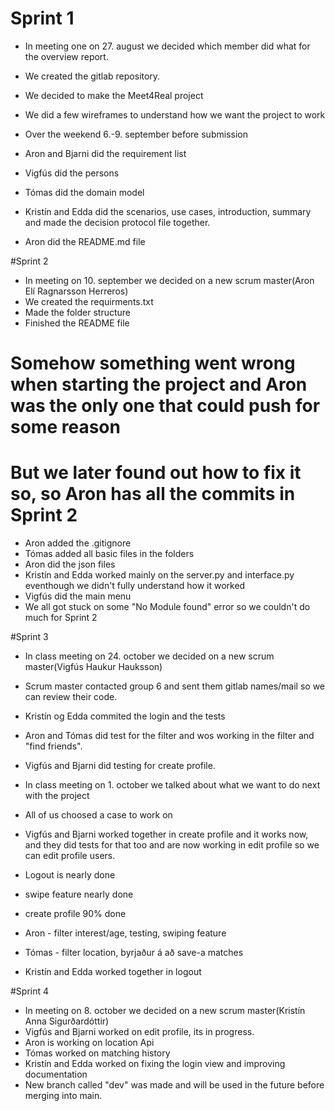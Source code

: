 # Sprint 1
- In meeting one on 27. august we decided which member did what for the overview report. 
- We created the gitlab repository. 
- We decided to make the Meet4Real project
- We did a few wireframes to understand how we want the project to work

- Over the weekend 6.-9. september before submission
- Aron and Bjarni did the requirement list
- Vigfús did the persons
- Tómas did the domain model
- Kristín and Edda did the scenarios, use cases, introduction, summary and made the decision protocol file together. 
- Aron did the README.md file


#Sprint 2
- In meeting on 10. september we decided on a new scrum master(Aron Elí Ragnarsson Herreros)
- We created the requirments.txt
- Made the folder structure
- Finished the README file

# Somehow something went wrong when starting the project and Aron was the only one that could push for some reason
# But we later found out how to fix it so, so Aron has all the commits in Sprint 2
- Aron added the .gitignore
- Tómas added all basic files in the folders
- Aron did the json files
- Kristín and Edda worked mainly on the server.py and interface.py eventhough we didn't fully understand how it worked
- Vigfús did the main menu
- We all got stuck on some "No Module found" error so we couldn't do much for Sprint 2


#Sprint 3
- In class meeting on 24. october we decided on a new scrum master(Vigfús Haukur Hauksson)
- Scrum master contacted group 6 and sent them gitlab names/mail so we can review their code.
- Kristín og Edda commited the login and the tests
- Aron and Tómas did test for the filter and wos working in the filter and "find friends".
- Vigfús and Bjarni did testing for create profile.

- In class meeting on 1. october we talked about what we want to do next with the project
- All of us choosed a case to work on
- Vigfús and Bjarni worked together in create profile and it works now, and they did tests for that too and are now working in edit profile so we can edit profile users.
- Logout is nearly done
- swipe feature nearly done
- create profile 90% done
- Aron - filter interest/age, testing, swiping feature
- Tómas - filter location, byrjaður á að save-a matches
- Kristín and Edda worked together in logout

#Sprint 4
- In meeting on 8. october we decided on a new scrum master(Kristín Anna Sigurðardóttir) 
- Vigfús and Bjarni worked on edit profile, its in progress.
- Aron is working on location Api
- Tómas worked on matching history 
- Kristín and Edda worked on fixing the login view and improving documentation
- New branch called "dev" was made and will be used in the future before merging into main. 

